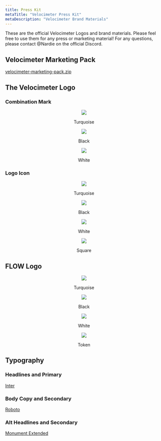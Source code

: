 ```yaml
---
title: Press Kit
metaTitle: "Velocimeter Press Kit"
metaDescription: "Velocimeter Brand Materials"
---
```



These are the official Velocimeter Logos and brand materials. Please feel free to use them for any press or marketing material! For any questions, please contact @Nardie on the official Discord.


## Velocimeter Marketing Pack


[velocimeter-marketing-pack.zip](https://github.com/strikeanerve/velocimeter-assets/releases/download/v1.0.0/velocimeter-marketing-pack.zip)

## The Velocimeter Logo

### Combination Mark

<p align = "center"><img src = "https://user-images.githubusercontent.com/4340952/217877622-17e92d8c-96b2-498b-8580-6c9d49db1456.png"/></p><p align = "center">
Turquoise
</p>

<p align = "center"><img src = "https://user-images.githubusercontent.com/4340952/217877623-79c11d0f-1c1c-4644-8ff4-9a0e442716ce.png"/></p><p align = "center">
Black
</p>

<p align = "center"><img src = "https://user-images.githubusercontent.com/4340952/217877624-fcacb3ca-51dd-440b-a54b-1adcb0500a2a.png"/></p><p align = "center">
White
</p>


### Logo Icon

<p align = "center"><img src = "https://user-images.githubusercontent.com/4340952/217877607-a1debf6e-66a6-4b9c-928a-2f400464b0a8.png"/></p><p align = "center">
Turquoise
</p>

<p align = "center"><img src = "https://user-images.githubusercontent.com/4340952/217877612-b964189c-1314-4965-b94e-8f5f44d42144.png"/></p><p align = "center">
Black
</p>

<p align = "center"><img src = "https://user-images.githubusercontent.com/4340952/217877619-f7b18147-abd9-4e59-8143-97024cac5228.png"/></p><p align = "center">
White
</p>

<p align = "center"><img src = "https://user-images.githubusercontent.com/4340952/217877617-3c58b94d-4880-4b94-9769-bf151f1424cb.png"/></p><p align = "center">
Square
</p>

## FLOW Logo

<p align = "center"><img src = "https://user-images.githubusercontent.com/4340952/217877549-9b9aaff1-1f57-42a7-bb44-0740138ffdbc.png"/></p><p align = "center">
Turquoise
</p>

<p align = "center"><img src = "https://user-images.githubusercontent.com/4340952/217877596-f68f36b8-a095-41b8-9594-8eeecca86e43.png"/></p><p align = "center">
Black
</p>

<p align = "center"><img src = "https://user-images.githubusercontent.com/4340952/217877601-b1f23f4b-e717-4a67-8cde-57f2ab118a44.png"/></p><p align = "center">
White
</p>

<p align = "center"><img src = "https://user-images.githubusercontent.com/4340952/217877604-ef960d23-83d7-4259-8447-30046a1212b8.png"/></p><p align = "center">
Token
</p>



## Typography

### Headlines and Primary
[Inter](https://fonts.google.com/specimen/Inter)

### Body Copy and Secondary
[Roboto](https://fonts.google.com/specimen/Roboto)

### Alt Headlines and Secondary
[Monument Extended](https://github.com/strikeanerve/velocimeter-assets/files/11202249/monument-extended.zip)
